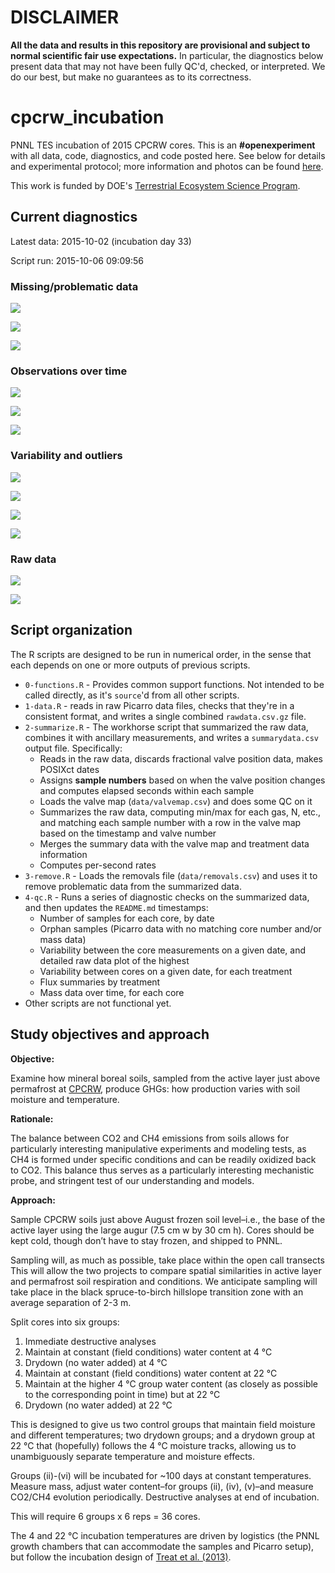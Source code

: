 # **DISCLAIMER**
**All the data and results in this repository are provisional and subject to normal scientific fair use expectations.** In particular, the diagnostics below present data that may not have been fully QC'd, checked, or interpreted. We do our best, but make no guarantees as to its correctness.

# cpcrw_incubation
PNNL TES incubation of 2015 CPCRW cores. This is an **#openexperiment** with all data, code, diagnostics, and code posted here. See below for details and experimental protocol; more information and photos can be found [here](http://bpbond.github.io/cpcrw_incubation).

This work is funded by DOE's [Terrestrial Ecosystem Science Program](http://tes.science.energy.gov). 

## Current diagnostics

Latest data: 2015-10-02 (incubation day 33)

Script run: 2015-10-06 09:09:56

### Missing/problematic data

![](https://github.com/bpbond/cpcrw_incubation/blob/master/qc_plots/samples_by_date.png)

![](https://github.com/bpbond/cpcrw_incubation/blob/master/qc_plots/orphan_samples.png)

![](https://github.com/bpbond/cpcrw_incubation/blob/master/qc_plots/missing_mass.png)

### Observations over time

![](https://github.com/bpbond/cpcrw_incubation/blob/master/qc_plots/masses.png)

![](https://github.com/bpbond/cpcrw_incubation/blob/master/qc_plots/CO2_time.png)

![](https://github.com/bpbond/cpcrw_incubation/blob/master/qc_plots/CH4_time.png)

### Variability and outliers

![](https://github.com/bpbond/cpcrw_incubation/blob/master/qc_plots/CO2_CV.png)

![](https://github.com/bpbond/cpcrw_incubation/blob/master/qc_plots/CH4_CV.png)

![](https://github.com/bpbond/cpcrw_incubation/blob/master/qc_plots/coreCV_combined.png)

![](https://github.com/bpbond/cpcrw_incubation/blob/master/qc_plots/coreCV_distribution.png)

### Raw data

![](https://github.com/bpbond/cpcrw_incubation/blob/master/qc_plots/CO2_incday.png)

![](https://github.com/bpbond/cpcrw_incubation/blob/master/qc_plots/CH4_incday.png)

## Script organization

The R scripts are designed to be run in numerical order, in the sense that each depends on one or more outputs of previous scripts.

* `0-functions.R` - Provides common support functions. Not intended to be called directly, as it's `source`'d from all other scripts.
* `1-data.R` - reads in raw Picarro data files, checks that they're in a consistent format, and writes a single combined `rawdata.csv.gz` file.
* `2-summarize.R` - The workhorse script that summarized the raw data, combines it with ancillary measurements, and writes a `summarydata.csv` output file. Specifically:
  * Reads in the raw data, discards fractional valve position data, makes POSIXct dates
  * Assigns **sample numbers** based on when the valve position changes and computes elapsed seconds within each sample
  * Loads the valve map (`data/valvemap.csv`) and does some QC on it
  * Summarizes the raw data, computing min/max for each gas, N, etc., and matching each sample number with a row in the valve map based on the timestamp and valve number
  * Merges the summary data with the valve map and treatment data information
  * Computes per-second rates
* `3-remove.R` - Loads the removals file (`data/removals.csv`) and uses it to remove problematic data from the summarized data.
* `4-qc.R` - Runs a series of diagnostic checks on the summarized data, and then updates the `README.md` timestamps:
  * Number of samples for each core, by date
  * Orphan samples (Picarro data with no matching core number and/or mass data)
  * Variability between the core measurements on a given date, and detailed raw data plot of the highest
  * Variability between cores on a given date, for each treatment
  * Flux summaries by treatment
  * Mass data over time, for each core
* Other scripts are not functional yet.

## Study objectives and approach

**Objective:**

Examine how mineral boreal soils, sampled from the active layer just above permafrost at [CPCRW](http://www.lter.uaf.edu/bnz_cpcrw.cfm), produce GHGs: how production varies with soil moisture and temperature.

**Rationale:**

The balance between CO2 and CH4 emissions from soils allows for particularly interesting manipulative experiments and modeling tests, as CH4 is formed under specific conditions and can be readily oxidized back to CO2. This balance thus serves as a particularly interesting mechanistic probe, and stringent test of our understanding and models.

**Approach:**

Sample CPCRW soils just above August frozen soil level–i.e., the base of the active layer using the large augur (7.5 cm w by 30 cm h). Cores should be kept cold, though don’t have to stay frozen, and shipped to PNNL.

Sampling will, as much as possible, take place within the open call transects This will allow the two projects to compare spatial similarities in active layer and permafrost soil respiration and conditions.  We anticipate sampling will take place in the black spruce-to-birch hillslope transition zone with an average separation of 2-3 m.

Split cores into six groups:

1. Immediate destructive analyses
2. Maintain at constant (field conditions) water content at 4 °C
3. Drydown (no water added) at 4 °C
4. Maintain at constant (field conditions) water content at 22 °C
5. Maintain at the higher 4 °C group water content (as closely as possible to the corresponding point in time) but at 22 °C
6. Drydown (no water added) at 22 °C

This is designed to give us two control groups that maintain field moisture and different temperatures; two drydown groups; and a drydown group at 22 °C that (hopefully) follows the 4 °C moisture tracks, allowing us to unambiguously separate temperature and moisture effects.

Groups (ii)-(vi) will be incubated for ~100 days at constant temperatures. Measure mass, adjust water content–for groups (ii), (iv), (v)–and measure CO2/CH4 evolution periodically. Destructive analyses at end of incubation.

This will require 6 groups x 6 reps = 36 cores.

The 4 and 22 °C incubation temperatures are driven by logistics (the PNNL growth chambers that can accommodate the samples and Picarro setup), but follow the incubation design of [Treat et al. (2013)](http://dx.doi.org/10.1038/nclimate2010).

